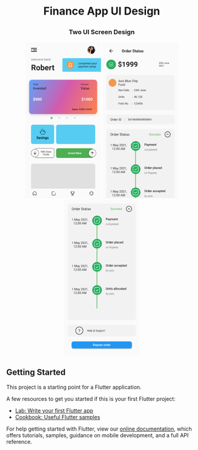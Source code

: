 # <p align="center"> Finance App UI Design</p>

### <p align="center">Two UI Screen Design</p>

<p align="center">
<img src="documents/1.png" width=200>
<img src="documents/2.png" width=200>
<img src="documents/3.png" width=200>
</p>

## Getting Started

This project is a starting point for a Flutter application.

A few resources to get you started if this is your first Flutter project:

- [Lab: Write your first Flutter app](https://flutter.dev/docs/get-started/codelab)
- [Cookbook: Useful Flutter samples](https://flutter.dev/docs/cookbook)

For help getting started with Flutter, view our
[online documentation](https://flutter.dev/docs), which offers tutorials,
samples, guidance on mobile development, and a full API reference.

